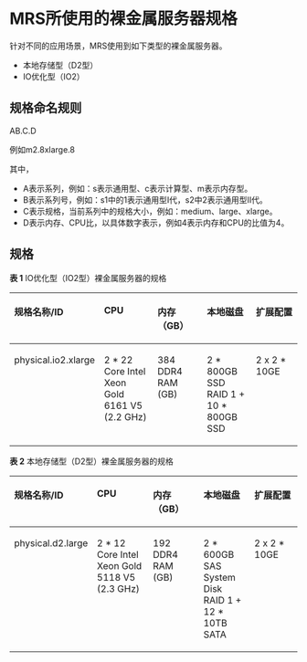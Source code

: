 # MRS所使用的裸金属服务器规格<a name="ZH-CN_TOPIC_0202149928"></a>

针对不同的应用场景，MRS使用到如下类型的裸金属服务器。

-   本地存储型（D2型）
-   IO优化型（IO2）

## 规格命名规则<a name="zh-cn_topic_0179742194_section741930611313"></a>

AB.C.D

例如m2.8xlarge.8

其中，

-   A表示系列，例如：s表示通用型、c表示计算型、m表示内存型。
-   B表示系列号，例如：s1中的1表示通用型I代，s2中2表示通用型II代。
-   C表示规格，当前系列中的规格大小，例如：medium、large、xlarge。
-   D表示内存、CPU比，以具体数字表示，例如4表示内存和CPU的比值为4。

## 规格<a name="zh-cn_topic_0179742194_section1399585312355"></a>

**表 1**  IO优化型（IO2型）裸金属服务器的规格

<a name="zh-cn_topic_0179742194_table24263593453"></a>
<table><thead align="left"><tr id="zh-cn_topic_0179742194_row20450165974514"><th class="cellrowborder" valign="top" width="15%" id="mcps1.2.6.1.1"><p id="p189621387153"><a name="p189621387153"></a><a name="p189621387153"></a>规格名称/ID</p>
</th>
<th class="cellrowborder" valign="top" width="25%" id="mcps1.2.6.1.2"><p id="p39625385152"><a name="p39625385152"></a><a name="p39625385152"></a>CPU</p>
</th>
<th class="cellrowborder" valign="top" width="20%" id="mcps1.2.6.1.3"><p id="p59627383157"><a name="p59627383157"></a><a name="p59627383157"></a>内存（GB）</p>
</th>
<th class="cellrowborder" valign="top" width="20%" id="mcps1.2.6.1.4"><p id="p996243811511"><a name="p996243811511"></a><a name="p996243811511"></a>本地磁盘</p>
</th>
<th class="cellrowborder" valign="top" width="20%" id="mcps1.2.6.1.5"><p id="p1696263821518"><a name="p1696263821518"></a><a name="p1696263821518"></a>扩展配置</p>
</th>
</tr>
</thead>
<tbody><tr id="zh-cn_topic_0179742194_row548012592452"><td class="cellrowborder" valign="top" width="15%" headers="mcps1.2.6.1.1 "><p id="p12402183013158"><a name="p12402183013158"></a><a name="p12402183013158"></a>physical.io2.xlarge</p>
</td>
<td class="cellrowborder" valign="top" width="25%" headers="mcps1.2.6.1.2 "><p id="p640219308158"><a name="p640219308158"></a><a name="p640219308158"></a>2 * 22 Core Intel Xeon Gold 6161 V5 (2.2 GHz)</p>
</td>
<td class="cellrowborder" valign="top" width="20%" headers="mcps1.2.6.1.3 "><p id="p194021430151513"><a name="p194021430151513"></a><a name="p194021430151513"></a>384 DDR4 RAM (GB)</p>
</td>
<td class="cellrowborder" valign="top" width="20%" headers="mcps1.2.6.1.4 "><p id="p24026306153"><a name="p24026306153"></a><a name="p24026306153"></a>2 * 800GB SSD RAID 1 + 10 * 800GB SSD</p>
</td>
<td class="cellrowborder" valign="top" width="20%" headers="mcps1.2.6.1.5 "><p id="p1140213307154"><a name="p1140213307154"></a><a name="p1140213307154"></a>2 x 2 * 10GE</p>
</td>
</tr>
</tbody>
</table>

**表 2**  本地存储型（D2型）裸金属服务器的规格

<a name="zh-cn_topic_0179742194_table66778917103035"></a>
<table><thead align="left"><tr id="zh-cn_topic_0179742194_row21254511103035"><th class="cellrowborder" valign="top" width="15%" id="mcps1.2.6.1.1"><p id="zh-cn_topic_0179742194_p52972653162927"><a name="zh-cn_topic_0179742194_p52972653162927"></a><a name="zh-cn_topic_0179742194_p52972653162927"></a>规格名称/ID</p>
</th>
<th class="cellrowborder" valign="top" width="25%" id="mcps1.2.6.1.2"><p id="zh-cn_topic_0179742194_p62926494162927"><a name="zh-cn_topic_0179742194_p62926494162927"></a><a name="zh-cn_topic_0179742194_p62926494162927"></a>CPU</p>
</th>
<th class="cellrowborder" valign="top" width="20%" id="mcps1.2.6.1.3"><p id="zh-cn_topic_0179742194_p63881219162927"><a name="zh-cn_topic_0179742194_p63881219162927"></a><a name="zh-cn_topic_0179742194_p63881219162927"></a>内存（GB）</p>
</th>
<th class="cellrowborder" valign="top" width="20%" id="mcps1.2.6.1.4"><p id="zh-cn_topic_0179742194_p6996228162927"><a name="zh-cn_topic_0179742194_p6996228162927"></a><a name="zh-cn_topic_0179742194_p6996228162927"></a>本地磁盘</p>
</th>
<th class="cellrowborder" valign="top" width="20%" id="mcps1.2.6.1.5"><p id="zh-cn_topic_0179742194_p19167123116295"><a name="zh-cn_topic_0179742194_p19167123116295"></a><a name="zh-cn_topic_0179742194_p19167123116295"></a>扩展配置</p>
</th>
</tr>
</thead>
<tbody><tr id="zh-cn_topic_0179742194_row8532241591"><td class="cellrowborder" valign="top" width="15%" headers="mcps1.2.6.1.1 "><p id="p1850713675514"><a name="p1850713675514"></a><a name="p1850713675514"></a><span>physical.d2.large</span></p>
</td>
<td class="cellrowborder" valign="top" width="25%" headers="mcps1.2.6.1.2 "><p id="p650306175517"><a name="p650306175517"></a><a name="p650306175517"></a><span>2 * 12 Core Intel Xeon Gold 5118 V5 (2.3 GHz)</span></p>
</td>
<td class="cellrowborder" valign="top" width="20%" headers="mcps1.2.6.1.3 "><p id="p1550236175514"><a name="p1550236175514"></a><a name="p1550236175514"></a><span>192 DDR4 RAM (GB)</span></p>
</td>
<td class="cellrowborder" valign="top" width="20%" headers="mcps1.2.6.1.4 "><p id="p13501564553"><a name="p13501564553"></a><a name="p13501564553"></a><span>2 * 600GB SAS System Disk RAID 1 + 12 * 10TB SATA</span></p>
</td>
<td class="cellrowborder" valign="top" width="20%" headers="mcps1.2.6.1.5 "><p id="p115004655510"><a name="p115004655510"></a><a name="p115004655510"></a><span>2 x 2 * 10GE</span></p>
</td>
</tr>
</tbody>
</table>


